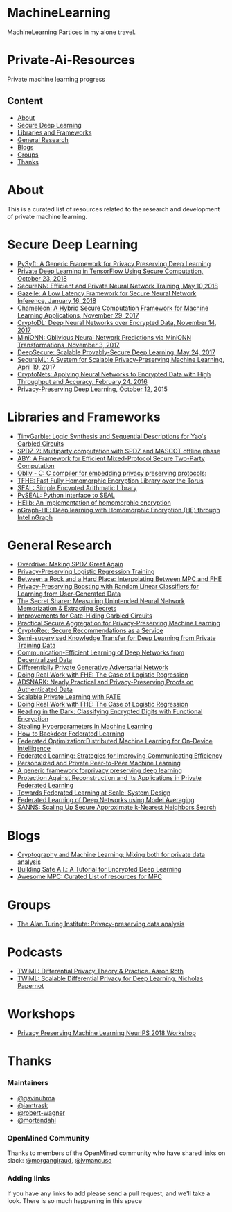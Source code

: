 # MachineLearning
MachineLearning Partices in my alone travel.

# Private-Ai-Resources
Private machine learning progress

## Content
- [About](#about)
- [Secure Deep Learning](#secure-deep-learning)
- [Libraries and Frameworks](#libraries-and-frameworks)
- [General Research](#general-research)
- [Blogs](#blogs)
- [Groups](#groups)
- [Thanks](#thanks)

# About

This is a curated list of resources related to the research and development of private machine learning.

# Secure Deep Learning

* [PySyft: A Generic Framework for Privacy Preserving Deep Learning](https://arxiv.org/abs/1811.04017)
* [Private Deep Learning in TensorFlow Using Secure Computation, October 23, 2018](https://arxiv.org/abs/1810.08130)
* [SecureNN: Efficient and Private Neural Network Training, May 10,2018](https://eprint.iacr.org/2018/442.pdf)
* [Gazelle: A Low Latency Framework for Secure Neural Network Inference, January 16, 2018](https://arxiv.org/abs/1801.05507)
* [Chameleon: A Hybrid Secure Computation Framework for Machine Learning Applications, November 29, 2017](https://eprint.iacr.org/2017/1164)
* [CryptoDL: Deep Neural Networks over Encrypted Data, November 14, 2017](https://arxiv.org/abs/1711.05189)
* [MiniONN: Oblivious Neural Network Predictions via MiniONN
Transformations, November 3, 2017](https://acmccs.github.io/papers/p619-liuA.pdf)
* [DeepSecure: Scalable Provably-Secure Deep Learning, May 24, 2017](https://arxiv.org/abs/1705.08963)
* [SecureML: A System for Scalable Privacy-Preserving Machine Learning, April 19, 2017](https://eprint.iacr.org/2017/396)
* [CryptoNets: Applying Neural Networks to Encrypted Data with High Throughput and Accuracy, February 24, 2016](https://www.microsoft.com/en-us/research/wp-content/uploads/2016/04/CryptonetsTechReport.pdf)
* [Privacy-Preserving Deep Learning, October 12, 2015](https://dl.acm.org/citation.cfm?id=2813687)


# Libraries and Frameworks

* [TinyGarble: Logic Synthesis and Sequential Descriptions for Yao's Garbled Circuits](https://github.com/esonghori/TinyGarble)
* [SPDZ-2: Multiparty computation with SPDZ and MASCOT offline phase](https://github.com/bristolcrypto/SPDZ-2)
* [ABY: A Framework for Efficient Mixed-Protocol Secure Two-Party Computation](https://github.com/encryptogroup/aby)
* [Obliv - C: C compiler for embedding privacy preserving protocols:](http://oblivc.org/)
* [TFHE: Fast Fully Homomorphic Encryption Library over the Torus](https://github.com/tfhe/tfhe)
* [SEAL: Simple Encypted Arithmatic Library](https://www.microsoft.com/en-us/research/project/simple-encrypted-arithmetic-library/)
* [PySEAL: Python interface to SEAL](https://github.com/Lab41/PySEAL)
* [HElib: An Implementation of homomorphic encryption](https://github.com/shaih/HElib)
* [nGraph-HE: Deep learning with Homomorphic Encryption (HE) through Intel nGraph](https://github.com/NervanaSystems/he-transformer)


# General Research

* [Overdrive: Making SPDZ Great Again](https://eprint.iacr.org/2017/1230)
* [Privacy-Preserving Logistic Regression Training](https://eprint.iacr.org/2018/233)
* [Between a Rock and a Hard Place: Interpolating Between MPC and FHE](https://eprint.iacr.org/2013/085.pdf)
* [Privacy-Preserving Boosting with Random Linear Classifiers for Learning from User-Generated Data](https://arxiv.org/abs/1802.08288)
* [The Secret Sharer: Measuring Unintended Neural Network Memorization & Extracting Secrets](https://arxiv.org/abs/1802.08232)
* [Improvements for Gate-Hiding Garbled Circuits](https://eprint.iacr.org/2017/976.pdf)
* [Practical Secure Aggregation for Privacy-Preserving Machine Learning](https://eprint.iacr.org/2017/281.pdf)
* [CryptoRec: Secure Recommendations as a Service](https://arxiv.org/pdf/1802.02432.pdf)
* [Semi-supervised Knowledge Transfer for Deep Learning from Private Training Data](https://arxiv.org/abs/1610.05755)
* [Communication-Efficient Learning of Deep Networks from Decentralized Data](https://arxiv.org/abs/1602.05629)
* [Differentially Private Generative Adversarial Network](https://arxiv.org/abs/1802.06739)
* [Doing Real Work with FHE: The Case of Logistic Regression](https://eprint.iacr.org/2018/202)
* [ADSNARK: Nearly Practical and Privacy-Preserving Proofs on Authenticated Data](https://eprint.iacr.org/2014/617.pdf)
* [Scalable Private Learning with PATE](https://arxiv.org/abs/1802.08908)
* [Doing Real Work with FHE: The Case of Logistic Regression](https://eprint.iacr.org/2018/202)
* [Reading in the Dark: Classifying Encrypted Digits with Functional Encryption](https://eprint.iacr.org/2018/206)
* [Stealing Hyperparameters in Machine Learning](https://arxiv.org/abs/1802.05351)
* [How to Backdoor Federated Learning](https://arxiv.org/abs/1807.00459)
* [Federated Optimization:Distributed Machine Learning for On-Device Intelligence](https://arxiv.org/abs/1610.02527)
* [Federated Learning: Strategies for Improving Communicating Efficiency](https://arxiv.org/abs/1610.05492)
* [Personalized and Private Peer-to-Peer Machine Learning](http://proceedings.mlr.press/v84/bellet18a/bellet18a.pdf)
* [A generic framework forprivacy preserving deep learning](https://arxiv.org/abs/1811.04017) 
* [Protection Against Reconstruction and Its Applications in Private Federated Learning](https://arxiv.org/abs/1812.00984)
* [Towards Federated Learning at Scale: System Design](https://arxiv.org/abs/1902.01046)
* [Federated Learning of Deep Networks using Model Averaging](https://arxiv.org/abs/1602.05629)
* [SANNS: Scaling Up Secure Approximate k-Nearest Neighbors Search](https://arxiv.org/abs/1904.02033)


# Blogs

* [Cryptography and Machine Learning: Mixing both for private data analysis](https://mortendahl.github.io/)
* [Building Safe A.I.: A Tutorial for Encrypted Deep Learning](https://iamtrask.github.io/2017/03/17/safe-ai/)
* [Awesome MPC: Curated List of resources for MPC](https://github.com/rdragos/awesome-mpc)

# Groups

* [The Alan Turing Institute: Privacy-preserving data analysis](https://www.turing.ac.uk/research_projects/privacy-preserving-data-analysis/)

# Podcasts

* [TWiML: Differential Privacy Theory & Practice. Aaron Roth](https://twimlai.com/talk/132)
* [TWiML: Scalable Differential Privacy for Deep Learning. Nicholas Papernot](https://twimlai.com/talk/134)

# Workshops

* [Privacy Preserving Machine Learning NeurIPS 2018 Workshop](https://ppml-workshop.github.io/ppml/)

# Thanks

### Maintainers

* [@gavinuhma](https://github.com/gavinuhma)
* [@iamtrask](https://github.com/iamtrask)
* [@robert-wagner](https://github.com/robert-wagner)
* [@mortendahl](https://github.com/mortendahl)

### OpenMined Community

Thanks to members of the OpenMined community who have shared links on slack: [@morgangiraud](https://github.com/morgangiraud), [@jvmancuso](https://github.com/jvmancuso)

### Adding links

If you have any links to add please send a pull request, and we'll take a look. There is so much happening in this space
